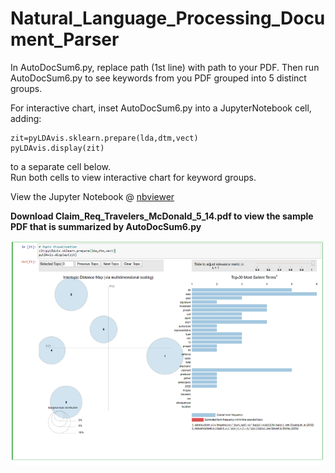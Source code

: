 # Natural_Language_Processing_Document_Parser
In AutoDocSum6.py, replace path (1st line) with path to your PDF. Then run AutoDocSum6.py to see keywords from you PDF grouped into 5 distinct groups.

For interactive chart, inset AutoDocSum6.py into a JupyterNotebook cell, adding:
```
zit=pyLDAvis.sklearn.prepare(lda,dtm,vect)  
pyLDAvis.display(zit)
```
to a separate cell below.  
Run both cells to view interactive chart for keyword groups.

View the Jupyter Notebook @ [nbviewer](https://nbviewer.jupyter.org/github/MattLondon101/Images/blob/master/AutoDocSum6.ipynb)

**Download Claim_Req_Travelers_McDonald_5_14.pdf to view the sample PDF that is summarized by AutoDocSum6.py**


![Topic Visualization at end of Notebook](https://github.com/MattLondon101/Images/blob/master/TopicVisualization1.png)
